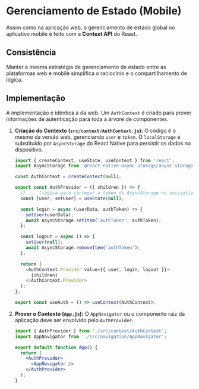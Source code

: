 # Gerenciamento de Estado (Mobile)

Assim como na aplicação web, o gerenciamento de estado global no aplicativo mobile é feito com a **Context API** do React.

## Consistência

Manter a mesma estratégia de gerenciamento de estado entre as plataformas web e mobile simplifica o raciocínio e o compartilhamento de lógica.

## Implementação

A implementação é idêntica à da web. Um `AuthContext` é criado para prover informações de autenticação para toda a árvore de componentes.

1.  **Criação do Contexto (`src/context/AuthContext.js`):**
    O código é o mesmo da versão web, gerenciando `user` e `token`. O `localStorage` é substituído por `AsyncStorage` do React Native para persistir os dados no dispositivo.

    ```javascript
    import { createContext, useState, useContext } from 'react';
    import AsyncStorage from '@react-native-async-storage/async-storage';

    const AuthContext = createContext(null);

    export const AuthProvider = ({ children }) => {
      // ... (lógica para carregar o token do AsyncStorage na inicialização)
      const [user, setUser] = useState(null);

      const login = async (userData, authToken) => {
        setUser(userData);
        await AsyncStorage.setItem('authToken', authToken);
      };

      const logout = async () => {
        setUser(null);
        await AsyncStorage.removeItem('authToken');
      };

      return (
        <AuthContext.Provider value={{ user, login, logout }}>
          {children}
        </AuthContext.Provider>
      );
    };

    export const useAuth = () => useContext(AuthContext);
    ```

2.  **Prover o Contexto (`App.js`):**
    O `AppNavigator` ou o componente raiz da aplicação deve ser envolvido pelo `AuthProvider`.

    ```jsx
    import { AuthProvider } from './src/context/AuthContext';
    import AppNavigator from './src/navigation/AppNavigator';

    export default function App() {
      return (
        <AuthProvider>
          <AppNavigator />
        </AuthProvider>
      );
    }
    ```